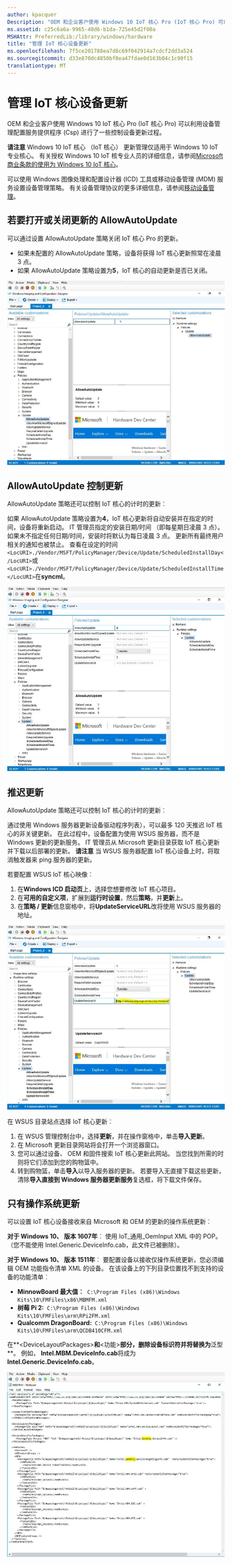 ```yaml
---
author: kpacquer
Description: "OEM 和企业客户使用 Windows 10 IoT 核心 Pro (IoT 核心 Pro) 可以利用设备管理配置服务提供程序 (Csp) 进行了一些控制设备更新过程。"
ms.assetid: c25c6a6a-9965-40d6-b1da-725e45d2f00a
MSHAttr: PreferredLib:/library/windows/hardware
title: "管理 IoT 核心设备更新"
ms.openlocfilehash: 7f5ce201788ea7d8c69f042914a7cdcf2dd3a524
ms.sourcegitcommit: d33e870dc4850bf0ea47fdae0d163b04c1c90f15
translationtype: MT
---
```

# <a name="manage-iot-core-device-updates"></a>管理 IoT 核心设备更新


OEM 和企业客户使用 Windows 10 IoT 核心 Pro (IoT 核心 Pro) 可以利用设备管理配置服务提供程序 (Csp) 进行了一些控制设备更新过程。

**请注意** Windows 10 IoT 核心 （IoT 核心） 更新管理仅适用于 Windows 10 IoT 专业核心。 有关授权 Windows 10 IoT 核专业人员的详细信息，请参阅[Microsoft 商业条款的使用为 Windows 10 IoT 核心](http://go.microsoft.com/fwlink/?LinkID=614849)。

 

可以使用 Windows 图像处理和配置设计器 (ICD) 工具或移动设备管理 (MDM) 服务设置设备管理策略。 有关设备管理协议的更多详细信息，请参阅[移动设备管理](https://msdn.microsoft.com/windows/hardware/dn914769.aspx )。

## <a name="span-idallowautoupdatetoturnupdatesonoroffspanspan-idallowautoupdatetoturnupdatesonoroffspanspan-idallowautoupdatetoturnupdatesonoroffspanallowautoupdate-to-turn-updates-on-or-off"></a><span id="AllowAutoUpdate_to_turn_updates_on_or_off"></span><span id="allowautoupdate_to_turn_updates_on_or_off"></span><span id="ALLOWAUTOUPDATE_TO_TURN_UPDATES_ON_OR_OFF"></span>若要打开或关闭更新的 AllowAutoUpdate


可以通过设置 AllowAutoUpdate 策略关闭 IoT 核心 Pro 的更新。

-   如果未配置的 AllowAutoUpdate 策略，设备将获得 IoT 核心更新照常在凌晨 3 点。
-   如果 AllowAutoUpdate 策略设置为**5**，IoT 核心的自动更新是否已关闭。

![allowautoupdate5](images/policy1.png)

## <a name="span-idallowautoupdatetocontrolupdatesspanspan-idallowautoupdatetocontrolupdatesspanspan-idallowautoupdatetocontrolupdatesspanallowautoupdate-to-control-updates"></a><span id="AllowAutoUpdate_to_control_updates"></span><span id="allowautoupdate_to_control_updates"></span><span id="ALLOWAUTOUPDATE_TO_CONTROL_UPDATES"></span>AllowAutoUpdate 控制更新


AllowAutoUpdate 策略还可以控制 IoT 核心的计时的更新︰

如果 AllowAutoUpdate 策略设置为**4**，IoT 核心更新将自动安装并在指定的时间，设备将重新启动。 IT 管理员指定的安装日期/时间 （即每星期日凌晨 3 点）。 如果未不指定任何日期/时间，安装时将默认为每日凌晨 3 点。 更新所有最终用户相关的通知也被禁止。
查看在设定的时间` <LocURI>./Vendor/MSFT/PolicyManager/Device/Update/ScheduledInstallDay</LocURI>`或` <LocURI>./Vendor/MSFT/PolicyManager/Device/Update/ScheduledInstallTime</LocURI>`在**syncml**。

![allowautoupdate4](images/policy2.png)

## <a name="span-iddeferringupdatesspanspan-iddeferringupdatesspanspan-iddeferringupdatesspandeferring-updates"></a><span id="Deferring_updates"></span><span id="deferring_updates"></span><span id="DEFERRING_UPDATES"></span>推迟更新


AllowAutoUpdate 策略还可以控制 IoT 核心的计时的更新︰

通过使用 Windows 服务器更新设备驱动程序列表），可以最多 120 天推迟 IoT 核心的非关键更新。 在此过程中，设备配置为使用 WSUS 服务器，而不是 Windows 更新的更新服务。 IT 管理员从 Microsoft 更新目录获取 IoT 核心更新并下载以后部署的更新。
**请注意** 当 WSUS 服务器配置 IoT 核心设备上时，将取消触发器来 ping 服务器的更新。

 

若要配置 WSUS IoT 核心映像︰

1.  在**Windows ICD 启动页**上，选择您想要修改 IoT 核心项目。
2.  在**可用的自定义项**，扩展到**运行时设置**，然后**策略**，并**更新**上。
3.  在**策略 / 更新**信息窗格中，将**UpdateServiceURL**改将使用 WSUS 服务器的地址。

![updateserviceurl](images/updateurl.png)

在 WSUS 目录站点选择 IoT 核心更新︰

1.  在 WSUS 管理控制台中，选择**更新**，并在操作窗格中，单击**导入更新**。
2.  在 Microsoft 更新目录网站将会打开一个浏览器窗口。
3.  您可以通过设备、 OEM 和固件搜索 IoT 核心更新此网站。 当您找到所需的时则将它们添加到您的购物篮中。
4.  转到购物篮，单击**导入**以导入服务器的更新。 若要导入无直接下载这些更新，清除**导入直接到 Windows 服务器更新服务**复选框，将下载文件保存。

## <a name="span-idosupdatesonlyspanspan-idosupdatesonlyspanspan-idosupdatesonlyspanos-updates-only"></a><span id="OS_updates_only"></span><span id="os_updates_only"></span><span id="OS_UPDATES_ONLY"></span>只有操作系统更新

可以设置 IoT 核心设备接收来自 Microsoft 和 OEM 的更新的操作系统更新︰

**对于 Windows 10、 版本 1607年**︰ 使用 IoT\_通用\_OemInput XML 中的 POP。 （您不能使用 Intel.Generic.DeviceInfo.cab，此文件已被删除）。

**对于 Windows 10、 版本 1511年**︰ 要配置设备以接收仅操作系统更新，您必须编辑 OEM 功能指令清单 XML 的设备。 在该设备上的下列目录位置找不到支持的设备的功能清单︰

-   **MinnowBoard 最大值︰**` C:\Program Files (x86)\Windows Kits\10\FMFiles\x86\MBMFM.xml`
-   **树莓 Pi 2:**` C:\Program Files (x86)\Windows Kits\10\FMFiles\arm\RPi2FM.xml`
-   **Qualcomm DragonBoard:**` C:\Program Files (x86)\Windows Kits\10\FMFiles\arm\QCDB410CFM.xml`

在**&lt;DeviceLayoutPackages&gt;**和**&lt;功能&gt;**部分，删除设备标识符并将替换为**泛型**。 例如， **Intel.MBM.DeviceInfo.cab**将成为**Intel.Generic.DeviceInfo.cab**。

![一般上 mbm 的 pop](images/genericpop.png)

 

 





